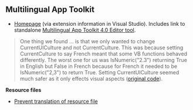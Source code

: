 ## Multilingual App Toolkit

- [Homepage](https://marketplace.visualstudio.com/items?itemName=MultilingualAppToolkit.MultilingualAppToolkit-18308) (via extension information in Visual Studio). Includes link to standalone [Multilingual App Toolkit 4.0 Editor tool](https://developer.microsoft.com/en-us/windows/develop/multilingual-app-toolkit).

> One thing we found ... is that we only wanted to change CurrentUICulture and not CurrentCulture. This was because setting CurrentCulture to say French meant that some VB functions behaved differently. The worst one for us was IsNumeric("2.3") returning True in English but False in French because for French it needed to be IsNumeric("2,3") to return True. Setting CurrentUICulture seemed much safer as it only effects visual aspects
([original code](https://github.com/opencdms/Climsoft/blob/0b205d8ef56fc88c367760cf5f078aed8116658f/ClimsoftVer4/ClimsoftVer4/frmLanguage.vb)).

**Resource files**

- [Prevent translation of resource file](https://stackoverflow.com/questions/35577608/prevent-language-translation-of-resource-file-in-visual-studio-2015)
